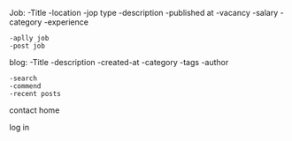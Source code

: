 Job:
    -Title
    -location
    -jop type
    -description
    -published at
    -vacancy
    -salary
    -category
    -experience

    -aplly job
    -post job


blog:
    -Title
    -description
    -created-at
    -category
    -tags
    -author

    -search
    -commend
    -recent posts

contact
home

log in

